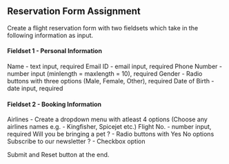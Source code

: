 ## Reservation Form Assignment
Create a flight reservation form with two fieldsets which take in the following information as input.

#### Fieldset 1 - Personal Information
Name - text input, required
Email ID - email input, required
Phone Number - number input (minlength = maxlength = 10), required
Gender - Radio buttons with three options (Male, Female, Other), required
Date of Birth - date input, required


#### Fieldset 2 - Booking Information
Airlines - Create a dropdown menu with atleast 4 options (Choose any airlines names e.g. - Kingfisher, Spicejet etc.)
Flight No. - number input, required
Will you be  bringing a pet ? - Radio buttons with Yes No options
Subscribe to our newsletter ? - Checkbox option



Submit and Reset button at the end.